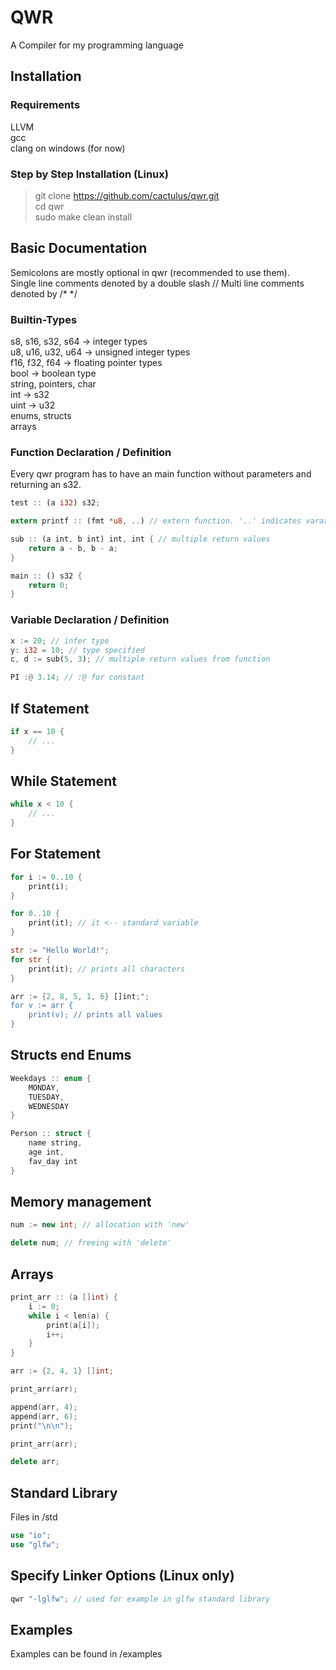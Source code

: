 # QWR
A Compiler for my programming language

## Installation
### Requirements
LLVM \
gcc \
clang on windows (for now)

### Step by Step Installation (Linux)
> git clone https://github.com/cactulus/qwr.git \
> cd qwr \
> sudo make clean install

## Basic Documentation
Semicolons are mostly optional in qwr (recommended to use them). \
Single line comments denoted by a double slash //
Multi line comments denoted by /* */

### Builtin-Types
s8, s16, s32, s64 -> integer types \
u8, u16, u32, u64 -> unsigned integer types \
f16, f32, f64 -> floating pointer types \
bool -> boolean type \
string, pointers, char \
int -> s32 \
uint -> u32 \
enums, structs \
arrays

### Function Declaration / Definition
Every qwr program has to have an main function without parameters and returning an s32.
```Rust
test :: (a i32) s32;

extern printf :: (fmt *u8, ..) // extern function. '..' indicates varargs

sub :: (a int, b int) int, int { // multiple return values
    return a - b, b - a;
}

main :: () s32 {
    return 0;
}
```

### Variable Declaration / Definition
```Rust
x := 20; // infer type
y: i32 = 10; // type specified
c, d := sub(5, 3); // multiple return values from function

PI :@ 3.14; // :@ for constant

```

## If Statement
```Rust
if x == 10 {
    // ...
}
```

## While Statement
```Rust
while x < 10 {
    // ...
}
```

## For Statement
```Rust
for i := 0..10 {
    print(i);
}

for 0..10 {
	print(it); // it <-- standard variable
}

str := "Hello World!";
for str {
	print(it); // prints all characters
}

arr := {2, 8, 5, 1, 6} []int;";
for v := arr {
	print(v); // prints all values
}
```

## Structs end Enums
```Rust
Weekdays :: enum {
	MONDAY,
	TUESDAY,
	WEDNESDAY
}

Person :: struct {
	name string,
	age int,
	fav_day int
}
```

## Memory management
```Cpp
num := new int; // allocation with 'new'

delete num; // freeing with 'delete'
```

## Arrays
```Cpp
print_arr :: (a []int) {
	i := 0;
	while i < len(a) {
		print(a[i]);
		i++;
	}
}

arr := {2, 4, 1} []int;

print_arr(arr);

append(arr, 4);
append(arr, 6);
print("\n\n");

print_arr(arr);

delete arr;
```

## Standard Library
Files in /std
```Rust
use "io";
use "glfw";
```

## Specify Linker Options (Linux only)
```Rust
qwr "-lglfw"; // used for example in glfw standard library
```

## Examples
Examples can be found in /examples
